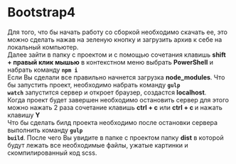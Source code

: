# Bootstrap4
Для того, что бы начать работу со сборкой необходимо скачать ее, это можно сделать нажав на зеленую кнопку и загрузить архив к себе на локальный компьютер.<br>
Далее зайти в папку с проектом и с помощью сочетания клавишь <strong>shift + правый клик мышью</strong> в контекстном меню выбрать <strong>PowerShell</strong> и набрать команду <code><strong>npm i</strong></code><br>
Если Вы сделали все правильно начнется загрузка <strong>node_modules</strong>.
Что бы запустить проект, необходимо набрать команду <code><strong>gulp watch</strong></code> запустится сервер и откроет браузер, создастся <strong>localhost</strong>.<br>
Когда проект будет завершен необходимо остановить сервер для этого можно нажать 2 раза сочетание клавишь <strong>ctrl + c</strong> или <strong>ctrl + c </strong> и нажать клавишу <strong>Y</strong><br>
Что бы сделать билд проекта необходимо после остановки сервера выполнить команду <code><strong>gulp build</strong></code>.
После чего Вы увидите в папке с проектом папку <strong>dist</strong> в которой будут лежать все необходимые файлы, ужатые картинки и скомпилированный код scss.
